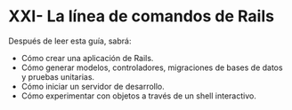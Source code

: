 # XXI- La línea de comandos de Rails

Después de leer esta guía, sabrá:

* Cómo crear una aplicación de Rails.
* Cómo generar modelos, controladores, migraciones de bases de datos y pruebas unitarias.
* Cómo iniciar un servidor de desarrollo.
* Cómo experimentar con objetos a través de un shell interactivo.



